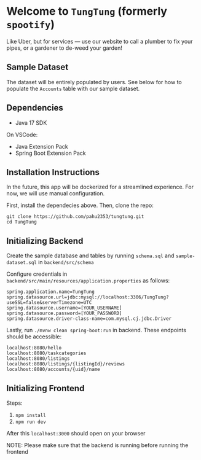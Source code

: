 # Welcome to `TungTung` (formerly `spootify`)
Like Uber, but for services — use our website to call a plumber to fix your pipes, or a gardener to de-weed your garden!

## Sample Dataset
The dataset will be entirely populated by users. See below for how to populate the `Accounts` table with our sample dataset.

## Dependencies
- Java 17 SDK

On VSCode:
- Java Extension Pack
- Spring Boot Extension Pack

## Installation Instructions
In the future, this app will be dockerized for a streamlined experience. For now, we will use manual configuration.

First, install the dependecies above. Then, clone the repo:
```
git clone https://github.com/pahu2353/tungtung.git
cd TungTung
```

## Initializing Backend

Create the sample database and tables by running `schema.sql` and `sample-dataset.sql` in `backend/src/schema`

Configure credentials in `backend/src/main/resources/application.properties` as follows:
```
spring.application.name=TungTung
spring.datasource.url=jdbc:mysql://localhost:3306/TungTung?useSSL=false&serverTimezone=UTC
spring.datasource.username=[YOUR_USERNAME]
spring.datasource.password=[YOUR_PASSWORD]
spring.datasource.driver-class-name=com.mysql.cj.jdbc.Driver
```

Lastly, run `./mvnw clean spring-boot:run` in backend. These endpoints should be accessible:

```
localhost:8080/hello
localhost:8080/taskcategories
localhost:8080/listings
localhost:8080/listings/{listingId}/reviews
localhost:8080/accounts/{uid}/name
```

## Initializing Frontend

Steps:

1. `npm install`
2. `npm run dev`

After this `localhost:3000` should open on your browser

NOTE: Please make sure that the backend is running before running the frontend
